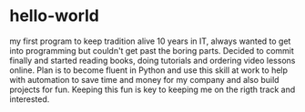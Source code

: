 # hello-world
my first program to keep tradition alive
10 years in IT, always wanted to get into programming but couldn't get past the boring parts. Decided to commit finally and started reading books, doing tutorials and ordering video lessons online. Plan is to become fluent in Python and use this skill at work to help with automation to save time and money for my company and also build projects for fun. Keeping this fun is key to keeping me on the rigth track and interested.
